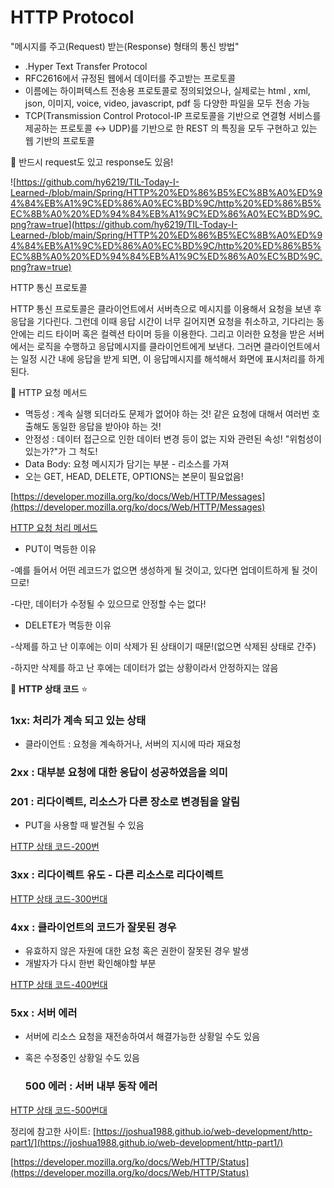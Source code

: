 # HTTP Protocol

"메시지를 주고(Request) 받는(Response) 형태의 통신 방법"

- .Hyper Text Transfer Protocol
- RFC2616에서 규정된 웹에서 데이터를 주고받는 프로토콜
- 이름에는 하이퍼텍스트 전송용 프로토콜로 정의되었으나, 실제로는 html , xml, json, 이미지, voice, video, javascript, pdf 등 다양한 파일을 모두 전송 가능
- TCP(Transmission Control Protocol-IP 프로토콜을 기반으로 연결형 서비스를 제공하는 프로토콜 ↔️ UDP)를 기반으로 한 REST 의 특징을 모두 구현하고 있는 웹 기반의 프로토콜

🌟 반드시 request도 있고 response도 있음!

![https://github.com/hy6219/TIL-Today-I-Learned-/blob/main/Spring/HTTP%20%ED%86%B5%EC%8B%A0%ED%94%84%EB%A1%9C%ED%86%A0%EC%BD%9C/http%20%ED%86%B5%EC%8B%A0%20%ED%94%84%EB%A1%9C%ED%86%A0%EC%BD%9C.png?raw=true](https://github.com/hy6219/TIL-Today-I-Learned-/blob/main/Spring/HTTP%20%ED%86%B5%EC%8B%A0%ED%94%84%EB%A1%9C%ED%86%A0%EC%BD%9C/http%20%ED%86%B5%EC%8B%A0%20%ED%94%84%EB%A1%9C%ED%86%A0%EC%BD%9C.png?raw=true)

HTTP 통신 프로토콜

HTTP 통신 프로토콜은 클라이언트에서 서버측으로 메시지를 이용해서 요청을 보낸 후 응답을 기다린다. 그런데 이때 응답 시간이 너무 길어지면 요청을 취소하고, 기다리는 동안에는 리드 타이머 혹은 컬렉션 타이머 등을 이용한다. 그리고 이러한 요청을 받은 서버에서는 로직을 수행하고 응답메시지를 클라이언트에게 보낸다. 그러면 클라이언트에서는 일정 시간 내에 응답을 받게 되면, 이 응답메시지를 해석해서 화면에 표시처리를 하게 된다.

🌟 HTTP 요청 메서드

- 멱등성 : 계속 실행 되더라도 문제가 없어야 하는 것! 같은 요청에 대해서 여러번 호출해도 동일한 응답을 받아야 하는 것!
- 안정성 : 데이터 접근으로 인한 데이터 변경 등이 없는 지와 관련된 속성! "위험성이 있는가?"가 그 척도!
- Data Body: 요청 메시지가 담기는 부분 - 리소스를 가져
- 오는 GET, HEAD, DELETE, OPTIONS는 본문이 필요없음!

[https://developer.mozilla.org/ko/docs/Web/HTTP/Messages](https://developer.mozilla.org/ko/docs/Web/HTTP/Messages)

[HTTP 요청 처리 메서드](https://www.notion.so/302ff883152541609a89bf5ad7a742d2)

- PUT이 멱등한 이유

-예를 들어서 어떤 레코드가 없으면 생성하게 될 것이고, 있다면 업데이트하게 될 것이므로!

-다만, 데이터가 수정될 수 있으므로 안정할 수는 없다!

- DELETE가 멱등한 이유

-삭제를 하고 난 이후에는 이미 삭제가 된 상태이기 때문!(없으면 삭제된 상태로 간주)

-하지만 삭제를 하고 난 후에는 데이터가 없는 상황이라서 안정하지는 않음

🌟 **HTTP 상태 코드** ⭐

### 1xx: 처리가 계속 되고 있는 상태

- 클라이언트 : 요청을 계속하거나, 서버의 지시에 따라 재요청

### 2xx : 대부분 요청에 대한 응답이 성공하였음을 의미

### 201 : 리다이렉트, 리소스가 다른 장소로 변경됨을 알림

- PUT을 사용할 때 발견될 수 있음

[HTTP 상태 코드-200번](https://www.notion.so/64de31cfb9024496983aeccd32806c07)

### 3xx : 리다이렉트 유도 - 다른 리소스로 리다이렉트

[HTTP 상태 코드-300번대](https://www.notion.so/91c90f3c4043493b8d2391ec1ace8bfe)

### 4xx : 클라이언트의 코드가 잘못된 경우

- 유효하지 않은 자원에 대한 요청 혹은 권한이 잘못된 경우 발생
- 개발자가 다시 한번 확인해야할 부분

[HTTP 상태 코드-400번대](https://www.notion.so/ee1fe863f9414079850d1955474214e6)

### 5xx : 서버 에러

- 서버에 리소스 요청을 재전송하여서 해결가능한 상황일 수도 있음
- 혹은 수정중인 상황일 수도 있음

    ### 500 에러 : 서버 내부 동작 에러

[HTTP 상태 코드-500번대](https://www.notion.so/9c490c62086f45af9895de4d041573a0)

정리에 참고한 사이트: [https://joshua1988.github.io/web-development/http-part1/](https://joshua1988.github.io/web-development/http-part1/)

[https://developer.mozilla.org/ko/docs/Web/HTTP/Status](https://developer.mozilla.org/ko/docs/Web/HTTP/Status)
